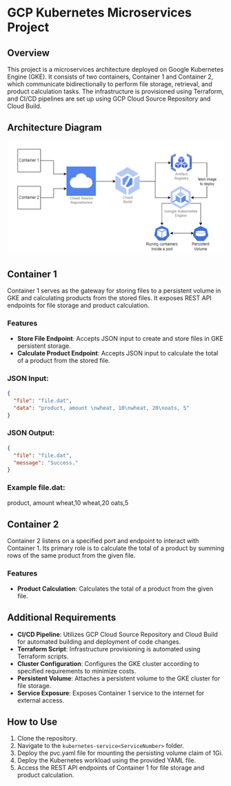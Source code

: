 # GCP Kubernetes Microservices Project

## Overview

This project is a microservices architecture deployed on Google Kubernetes Engine (GKE). It consists of two containers, Container 1 and Container 2, which communicate bidirectionally to perform file storage, retrieval, and product calculation tasks. The infrastructure is provisioned using Terraform, and CI/CD pipelines are set up using GCP Cloud Source Repository and Cloud Build.

## Architecture Diagram

![Architecture Diagram](architecture.png)


## Container 1

Container 1 serves as the gateway for storing files to a persistent volume in GKE and calculating products from the stored files. It exposes REST API endpoints for file storage and product calculation. 

### Features

- **Store File Endpoint**: Accepts JSON input to create and store files in GKE persistent storage.
- **Calculate Product Endpoint**: Accepts JSON input to calculate the total of a product from the stored file.

### JSON Input:

```json
{
  "file": "file.dat",
  "data": "product, amount \nwheat, 10\nwheat, 20\noats, 5"
}

```

### JSON Output:

```json
{
  "file": "file.dat",
  "message": "Success."
}

```

### Example file.dat:

product, amount
wheat,10
wheat,20
oats,5

## Container 2

Container 2 listens on a specified port and endpoint to interact with Container 1. Its primary role is to calculate the total of a product by summing rows of the same product from the given file.

### Features

- **Product Calculation**: Calculates the total of a product from the given file.

## Additional Requirements

- **CI/CD Pipeline**: Utilizes GCP Cloud Source Repository and Cloud Build for automated building and deployment of code changes.
- **Terraform Script**: Infrastructure provisioning is automated using Terraform scripts.
- **Cluster Configuration**: Configures the GKE cluster according to specified requirements to minimize costs.
- **Persistent Volume**: Attaches a persistent volume to the GKE cluster for file storage.
- **Service Exposure**: Exposes Container 1 service to the internet for external access.

## How to Use

1. Clone the repository.
2. Navigate to the `kubernetes-service<ServiceNumber>` folder.
3. Deploy the pvc.yaml file for mounting the persisting volume claim of 1Gi.
4. Deploy the Kubernetes workload using the provided YAML file.
4. Access the REST API endpoints of Container 1 for file storage and product calculation.
